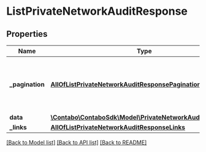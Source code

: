 # ListPrivateNetworkAuditResponse

## Properties
Name | Type | Description | Notes
------------ | ------------- | ------------- | -------------
**_pagination** | [**AllOfListPrivateNetworkAuditResponsePagination**](AllOfListPrivateNetworkAuditResponsePagination.md) | Data about pagination like how many results, pages, page size. | 
**data** | [**\Contabo\ContaboSdk\Model\PrivateNetworkAuditResponse[]**](PrivateNetworkAuditResponse.md) |  | 
**_links** | [**AllOfListPrivateNetworkAuditResponseLinks**](AllOfListPrivateNetworkAuditResponseLinks.md) |  | 

[[Back to Model list]](../../README.md#documentation-for-models) [[Back to API list]](../../README.md#documentation-for-api-endpoints) [[Back to README]](../../README.md)

